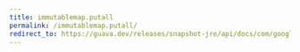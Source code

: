 ```yaml
---
title: immutablemap.putall
permalink: /immutablemap.putall/
redirect_to: https://guava.dev/releases/snapshot-jre/api/docs/com/google/common/collect/ImmutableMap.html#putAll-java.util.Map-
---
```

